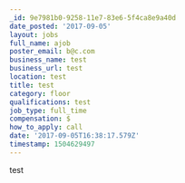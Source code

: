 ```yaml
---
_id: 9e7981b0-9258-11e7-83e6-5f4ca8e9a40d
date_posted: '2017-09-05'
layout: jobs
full_name: ajob
poster_email: b@c.com
business_name: test
business_url: test
location: test
title: test
category: floor
qualifications: test
job_type: full_time
compensation: $
how_to_apply: call
date: '2017-09-05T16:38:17.579Z'
timestamp: 1504629497
---
```

test
